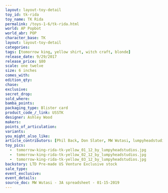 ```yaml
---
layout: layout-toy-detail 
toy_id: tk-rida
toy_name: TK Rida
permalink: /toys-1-6/tk-rida.html
world: AP Popbot
world_abr: POP
character_base: TK
layout: layout-toy-detail
categories: 
tags: [tomorrow king, yellow shirt, witch craft, blonde]
release_date: 9/29/2017
release_price: $80 
scale: one twelve
size: 6 inches
comes_with: 
edition_qty: 
chase: 
exclusive: 
secret_drop: 
sold_where: 
bamba_points: 
packaging_type: Blister card
product_code_/_link: USSTK
designer: Ashley Wood
makers: 
points_of_articulation: 
variants: 
you_might_also_like: 
article_contributors: [Phil Back, Don Slater, MW Wutasi, lumpyheadstudios]
toy_pics: 
  -  tomorrow-king-rida-tk-yellow_01_12_by_lumpyheadstudios.jpg
  -  tomorrow-king-rida-tk-yellow_02_12_by_lumpyheadstudios.jpg
  -  tomorrow-king-rida-tk-yellow_03_12_by_lumpyheadstudios.jpg
backstory: LTD Pre-made US Venture Exclusive stock
sale_type: 
event_exclusive: 
event_details: 
source_doc: MW Wutasi - 3A spreadsheet - 01-15-2019
---
```

